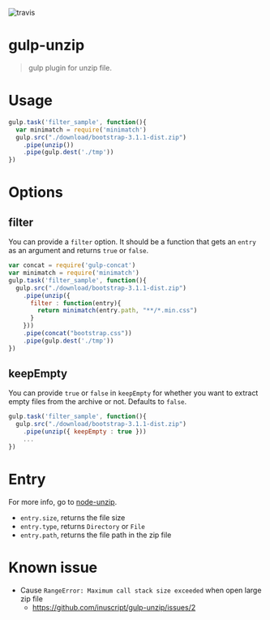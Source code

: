 ![travis](https://travis-ci.org/inuscript/gulp-unzip.svg)
# gulp-unzip
> gulp plugin for unzip file.

# Usage

```js
gulp.task('filter_sample', function(){
  var minimatch = require('minimatch')
  gulp.src("./download/bootstrap-3.1.1-dist.zip")
    .pipe(unzip())
    .pipe(gulp.dest('./tmp'))
})
```

# Options

## filter

You can provide a `filter` option. It should be a function that gets an `entry` as an argument and returns `true` or `false`.

```js
var concat = require('gulp-concat')
var minimatch = require('minimatch')
gulp.task('filter_sample', function(){
  gulp.src("./download/bootstrap-3.1.1-dist.zip")
    .pipe(unzip({
      filter : function(entry){
        return minimatch(entry.path, "**/*.min.css")
      }
    }))
    .pipe(concat("bootstrap.css"))
    .pipe(gulp.dest('./tmp'))
})
```

## keepEmpty

You can provide `true` or `false` in `keepEmpty` for whether you want to extract empty files from the archive or not. Defaults to `false`.

```js
gulp.task('filter_sample', function(){
  gulp.src("./download/bootstrap-3.1.1-dist.zip")
    .pipe(unzip({ keepEmpty : true }))
    ...
})
```

# Entry

For more info, go to [node-unzip](https://github.com/EvanOxfeld/node-unzip).

- `entry.size`, returns the file size
- `entry.type`, returns `Directory` or `File`
- `entry.path`, returns the file path in the zip file

# Known issue
- Cause `RangeError: Maximum call stack size exceeded` when open large zip file
  - https://github.com/inuscript/gulp-unzip/issues/2
